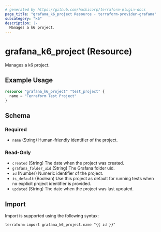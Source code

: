 ```yaml
---
# generated by https://github.com/hashicorp/terraform-plugin-docs
page_title: "grafana_k6_project Resource - terraform-provider-grafana"
subcategory: "k6"
description: |-
  Manages a k6 project.
---
```


# grafana_k6_project (Resource)

Manages a k6 project.

## Example Usage

```terraform
resource "grafana_k6_project" "test_project" {
  name = "Terraform Test Project"
}
```

<!-- schema generated by tfplugindocs -->
## Schema

### Required

- `name` (String) Human-friendly identifier of the project.

### Read-Only

- `created` (String) The date when the project was created.
- `grafana_folder_uid` (String) The Grafana folder uid.
- `id` (Number) Numeric identifier of the project.
- `is_default` (Boolean) Use this project as default for running tests when no explicit project identifier is provided.
- `updated` (String) The date when the project was last updated.

## Import

Import is supported using the following syntax:

```shell
terraform import grafana_k6_project.name "{{ id }}"
```
